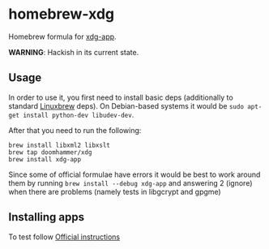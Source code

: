 # homebrew-xdg

Homebrew formula for [xdg-app](https://wiki.gnome.org/Projects/SandboxedApps).

**WARNING**: Hackish in its current state.

## Usage

In order to use it, you first need to install basic deps (additionally to
standard [Linuxbrew](https://github.com/Homebrew/linuxbrew) deps).
On Debian-based systems it would be `sudo apt-get install python-dev libudev-dev`.

After that you need to run the following:

```
brew install libxml2 libxslt
brew tap doomhammer/xdg
brew install xdg-app
```

Since some of official formulae have errors it would be best to work
around them by running `brew install --debug xdg-app` and answering
2 (ignore) when there are problems (namely tests in libgcrypt and gpgme)

## Installing apps

To test follow
[Official instructions](https://wiki.gnome.org/Projects/SandboxedApps/NightlyBuilds)
